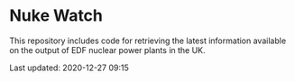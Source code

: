 # Nuke Watch

This repository includes code for retrieving the latest information available on the output of EDF nuclear power plants in the UK.

Last updated: 2020-12-27 09:15